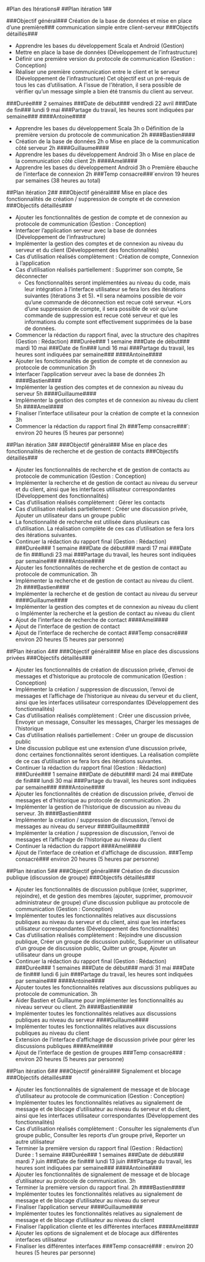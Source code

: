 #Plan des Itérations#
##Plan itération 1##

###Objectif général###
Création de la base de données et mise en place d’une première### communication simple entre client-serveur
###Objectifs détaillés###
* Apprendre les bases du développement Scala et Android (Gestion)
* Mettre en place la base de données (Développement de l’infrastructure)
* Définir une première version du protocole de communication (Gestion : Conception)
* Réaliser une première communication entre le client et le serveur (Développement de l’infrastructure)
Cet objectif est un pré-requis de tous les cas d’utilisation. A l’issue de l’itération, il sera possible de vérifier qu’un message simple a bien été transmis du client au serveur.

###Durée###
2 semaines
###Date de début###
vendredi 22 avril
###Date de fin###
lundi 9 mai
###Partage du travail, les heures sont indiquées par semaine###
####Antoine####
* Apprendre les bases du développement Scala 3h o Définition de la première version du protocole de communication 2h
####Bastien####
* Création de la base de données 2h o Mise en place de la communication côté serveur 2h
####Guillaume####
* Apprendre les bases du développement Android 3h o Mise en place de la communication côté client 2h
####Amel####
* Apprendre les bases du développement Android 3h o Première ébauche de l’interface de connexion 2h
###Temp consacre###́
environ 19 heures par semaines (38 heures au total)

##Plan itération 2##
###Objectif général###
Mise en place des fonctionnalités de création / suppression de compte et de connexion
###Objectifs détaillés###
* Ajouter les fonctionnalités de gestion de compte et de connexion au protocole de communication (Gestion : Conception)
* Interfacer l’application serveur avec la base de données (Développement de l’infrastructure)
* Implémenter la gestion des comptes et de connexion au niveau du serveur et du client (Développement des fonctionnalités)
* Cas d’utilisation réalisés complètement : Création de compte, Connexion à l’application
* Cas d’utilisation réalisés partiellement : Supprimer son compte, Se déconnecter
	* Ces fonctionnalités seront implémentées au niveau du code, mais leur intégration à l’interface utilisateur se fera lors des itérations suivantes (itérations 3 et 5).
	*Il sera néamoins possible de voir qu’une commande de déconnection est recue coté serveur.
	*Lors d’une suppression de compte, il sera possible de voir qu’une commande de suppression est recue coté serveur et que les informations du compte sont effectivement supprimées de la base de données.
* Commencer la rédaction du rapport final, avec la structure des chapitres (Gestion : Rédaction)
###Durée###
1 semaine
###Date de début###
mardi 10 mai 
###Date de fin###
lundi 16 mai 
###Partage du travail, les heures sont indiquées par semaine###
####Antoine####
* Ajouter les fonctionnalités de gestion de compte et de connexion au
protocole de communication 3h
* Interfacer l’application serveur avec la base de données 2h
####Bastien####
* Implémenter la gestion des comptes et de connexion au niveau du serveur 5h
####Guillaume####
* Implémenter la gestion des comptes et de connexion au niveau du client 5h
####Amel####
* Finaliser l’interface utilisateur pour la création de compte et la connexion 3h 
* Commencer la rédaction du rapport final 2h
###Temp consacre###́ : environ 20 heures (5 heures par personne)

##Plan itération 3##
###Objectif général###
Mise en place des fonctionnalités de recherche et de gestion de contacts
###Objectifs détaillés###
* Ajouter les fonctionnalités de recherche et de gestion de contacts au protocole de communication (Gestion : Conception)
* Implémenter la recherche et de gestion de contact au niveau du serveur et du client, ainsi que les interfaces utilisateur correspondantes (Développement des fonctionnalités)
* Cas d’utilisation réalisés complètement : Gérer les contacts
* Cas d’utilisation réalisés partiellement : Créer une discussion privée, Ajouter
un utilisateur dans un groupe public
* La fonctionnalité de recherche est utilisée dans plusieurs cas d’utilisation. La réalisation complète de ces cas d’utilisation se fera lors des itérations suivantes.
* Continuer la rédaction du rapport final (Gestion : Rédaction) 
###Durée###
1 semaine
###Date de début###
mardi 17 mai
###Date de fin
###lundi 23 mai
###Partage du travail, les heures sont indiquées par semaine###
####Antoine####
* Ajouter les fonctionnalités de recherche et de gestion de contact au protocole de communication. 3h
* Implémenter la recherche et de gestion de contact au niveau du client. 2h
####Bastien####
* Implémenter la recherche et de gestion de contact au niveau du serveur
####Guillaume####
* Implémenter la gestion des comptes et de connexion au niveau du client o Implémenter la recherche et la gestion de contact au niveau du client
* Ajout de l’interface de recherche de contact
####Amel####
* Ajout de l’interface de gestion de contact
* Ajout de l’interface de recherche de contact
###Temp consacré###
environ 20 heures (5 heures par personne)

##Plan itération 4##
###Objectif général###
Mise en place des discussions privées 
###Objectifs détaillés###
* Ajouter les fonctionnalités de création de discussion privée, d’envoi de messages et d’historique au protocole de communication (Gestion : Conception)
* Implémenter la création / suppression de discussion, l’envoi de messages et l’affichage de l’historique au niveau du serveur et du client, ainsi que les interfaces utilisateur correspondantes (Développement des fonctionnalités)
* Cas d’utilisation réalisés complètement : Créer une discussion privée, Envoyer un message, Consulter les messages, Charger les messages de l’historique
* Cas d’utilisation réalisés partiellement : Créer un groupe de discussion public
* Une discussion publique est une extension d’une discussion privée, donc certaines fonctionnalités seront identiques. La réalisation complète de ce cas d’utilisation se fera lors des itérations suivantes.
* Continuer la rédaction du rapport final (Gestion : Rédaction) 
###Durée###
1 semaine
###Date de début###
mardi 24 mai 
###Date de fin###
lundi 30 mai 
###Partage du travail, les heures sont indiquées par semaine###
####Antoine####
* Ajouter les fonctionnalités de création de discussion privée, d’envoi de
messages et d’historique au protocole de communication. 2h
* Implémenter la gestion de l’historique de discussion au niveau du serveur. 3h
####Bastien####
* Implémenter la création / suppression de discussion, l’envoi de messages au
niveau du serveur
####Guillaume####
* Implémenter la création / suppression de discussion, l’envoi de messages et l’affichage de l’historique au niveau du client
* Continuer la rédaction du rapport
####Amel####
* Ajout de l’interface de création et d’affichage de discussion.
###Temp consacré###
environ 20 heures (5 heures par personne)

##Plan itération 5##
###Objectif général###
Création de discussion publique (discussion de groupe) 
###Objectifs détaillés###
* Ajouter les fonctionnalités de discussion publique (créer, supprimer, rejoindre), et de gestion des membres (ajouter, supprimer, promouvoir administrateur de groupe) d’une discussion publique au protocole de communication (Gestion : Conception)
* Implémenter toutes les fonctionnalités relatives aux discussions publiques au niveau du serveur et du client, ainsi que les interfaces utilisateur correspondantes (Développement des fonctionnalités)
* Cas d’utilisation réalisés complètement : Rejoindre une discussion publique, Créer un groupe de discussion public, Supprimer un utilisateur d’un groupe de discussion public, Quitter un groupe, Ajouter un utilisateur dans un groupe
* Continuer la rédaction du rapport final (Gestion : Rédaction) 
###Durée###
1 semaines
###Date de début###
mardi 31 mai 
###Date de fin###
lundi 6 juin 
###Partage du travail, les heures sont indiquées par semaine###
####Antoine####
* Ajouter toutes les fonctionnalités relatives aux discussions publiques au
protocole de communication. 3h
* Aider Bastien et Guillaume pour implémenter les fonctionnalités au niveau serveur ou client. 2h
####Bastien####
* Implémenter toutes les fonctionnalités relatives aux discussions publiques au
niveau du serveur
####Guillaume####
* Implémenter toutes les fonctionnalités relatives aux discussions publiques au niveau du client
* Extension de l’interface d’affichage de discussion privée pour gérer les discussions publiques
####Amel####
* Ajout de l’interface de gestion de groupes
###Temp consacré### : environ 20 heures (5 heures par personne)

##Plan itération 6##
###Objectif général###
Signalement et blocage 
###Objectifs détaillés###
* Ajouter les fonctionnalités de signalement de message et de blocage d’utilisateur au protocole de communication (Gestion : Conception)
* Implémenter toutes les fonctionnalités relatives au signalement de message et de blocage d’utilisateur au niveau du serveur et du client, ainsi que les interfaces utilisateur correspondantes (Développement des fonctionnalités)
* Cas d’utilisation réalisés complètement : Consulter les signalements d’un groupe public, Consulter les reports d’un groupe privé, Reporter un autre utilisateur
* Terminer la première version du rapport final (Gestion : Rédaction) Durée : 1 semaine
###Durée###
1 semaines
###Date de début###
mardi 7 juin
###Date de fin###
lundi 13 juin
###Partage du travail, les heures sont indiquées par semaine###
####Antoine####
* Ajouter les fonctionnalités de signalement de message et de blocage d’utilisateur au protocole de communication. 3h
* Terminer la première version du rapport final. 2h
####Bastien####
* Implémenter toutes les fonctionnalités relatives au signalement de message et de blocage d’utilisateur au niveau du serveur
* Finaliser l’application serveur
####Guillaume####
* Implémenter toutes les fonctionnalités relatives au signalement de message et de blocage d’utilisateur au niveau du client
* Finaliser l’application cliente et les différentes interfaces
####Amel####
* Ajouter les options de signalement et de blocage aux différentes interfaces utilisateur
* Finaliser les différentes interfaces
###Temp consacré### : environ 20 heures (5 heures par personne)


